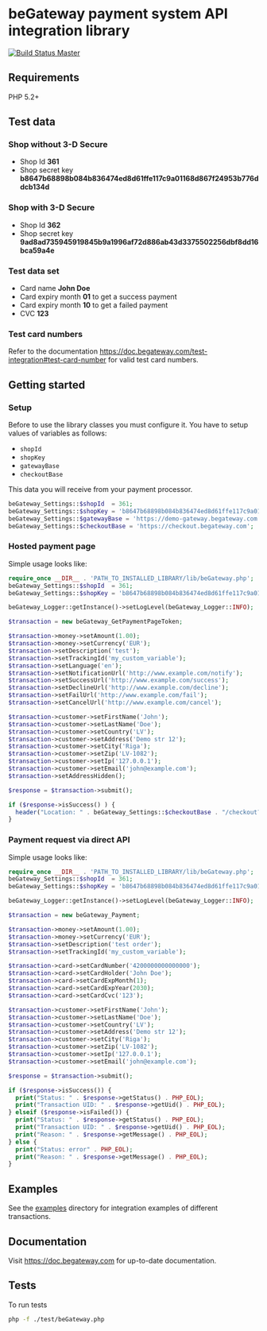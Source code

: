 # beGateway payment system API integration library

[![Build Status Master](https://travis-ci.org/beGateway/begateway-api-php.svg?branch=php5.2)](https://travis-ci.org/beGateway/begateway-api-php)

## Requirements

PHP 5.2+

## Test data

### Shop without 3-D Secure

  * Shop Id __361__
  * Shop secret key __b8647b68898b084b836474ed8d61ffe117c9a01168d867f24953b776ddcb134d__

### Shop with 3-D Secure

  * Shop Id __362__
  * Shop secret key __9ad8ad735945919845b9a1996af72d886ab43d3375502256dbf8dd16bca59a4e__

### Test data set

  * Card name __John Doe__
  * Card expiry month __01__ to get a success payment
  * Card expiry month __10__ to get a failed payment
  * CVC __123__

### Test card numbers

Refer to the documentation https://doc.begateway.com/test-integration#test-card-number for valid test card numbers.

## Getting started

### Setup

Before to use the library classes you must configure it.
You have to setup values of variables as follows:

  * `shopId`
  * `shopKey`
  * `gatewayBase`
  * `checkoutBase`

This data you will receive from your payment processor.

```php
beGateway_Settings::$shopId  = 361;
beGateway_Settings::$shopKey = 'b8647b68898b084b836474ed8d61ffe117c9a01168d867f24953b776ddcb134d';
beGateway_Settings::$gatewayBase = 'https://demo-gateway.begateway.com';
beGateway_Settings::$checkoutBase = 'https://checkout.begateway.com';
```

### Hosted payment page

Simple usage looks like:

```php
require_once __DIR__ . 'PATH_TO_INSTALLED_LIBRARY/lib/beGateway.php';
beGateway_Settings::$shopId  = 361;
beGateway_Settings::$shopKey = 'b8647b68898b084b836474ed8d61ffe117c9a01168d867f24953b776ddcb134d';

beGateway_Logger::getInstance()->setLogLevel(beGateway_Logger::INFO);

$transaction = new beGateway_GetPaymentPageToken;

$transaction->money->setAmount(1.00);
$transaction->money->setCurrency('EUR');
$transaction->setDescription('test');
$transaction->setTrackingId('my_custom_variable');
$transaction->setLanguage('en');
$transaction->setNotificationUrl('http://www.example.com/notify');
$transaction->setSuccessUrl('http://www.example.com/success');
$transaction->setDeclineUrl('http://www.example.com/decline');
$transaction->setFailUrl('http://www.example.com/fail');
$transaction->setCancelUrl('http://www.example.com/cancel');

$transaction->customer->setFirstName('John');
$transaction->customer->setLastName('Doe');
$transaction->customer->setCountry('LV');
$transaction->customer->setAddress('Demo str 12');
$transaction->customer->setCity('Riga');
$transaction->customer->setZip('LV-1082');
$transaction->customer->setIp('127.0.0.1');
$transaction->customer->setEmail('john@example.com');
$transaction->setAddressHidden();

$response = $transaction->submit();

if ($response->isSuccess() ) {
  header("Location: " . beGateway_Settings::$checkoutBase . "/checkout?token=" . $response->getToken() );
}
```

### Payment request via direct API

Simple usage looks like:

```php
require_once __DIR__ . 'PATH_TO_INSTALLED_LIBRARY/lib/beGateway.php';
beGateway_Settings::$shopId  = 361;
beGateway_Settings::$shopKey = 'b8647b68898b084b836474ed8d61ffe117c9a01168d867f24953b776ddcb134d';

beGateway_Logger::getInstance()->setLogLevel(beGateway_Logger::INFO);

$transaction = new beGateway_Payment;

$transaction->money->setAmount(1.00);
$transaction->money->setCurrency('EUR');
$transaction->setDescription('test order');
$transaction->setTrackingId('my_custom_variable');

$transaction->card->setCardNumber('4200000000000000');
$transaction->card->setCardHolder('John Doe');
$transaction->card->setCardExpMonth(1);
$transaction->card->setCardExpYear(2030);
$transaction->card->setCardCvc('123');

$transaction->customer->setFirstName('John');
$transaction->customer->setLastName('Doe');
$transaction->customer->setCountry('LV');
$transaction->customer->setAddress('Demo str 12');
$transaction->customer->setCity('Riga');
$transaction->customer->setZip('LV-1082');
$transaction->customer->setIp('127.0.0.1');
$transaction->customer->setEmail('john@example.com');

$response = $transaction->submit();

if ($response->isSuccess()) {
  print("Status: " . $response->getStatus() . PHP_EOL);
  print("Transaction UID: " . $response->getUid() . PHP_EOL);
} elseif ($response->isFailed()) {
  print("Status: " . $response->getStatus() . PHP_EOL);
  print("Transaction UID: " . $response->getUid() . PHP_EOL);
  print("Reason: " . $response->getMessage() . PHP_EOL);
} else {
  print("Status: error" . PHP_EOL);
  print("Reason: " . $response->getMessage() . PHP_EOL);
}
```

## Examples

See the [examples](examples) directory for integration examples of different
transactions.

## Documentation

Visit https://doc.begateway.com for up-to-date documentation.

## Tests

To run tests

```bash
php -f ./test/beGateway.php
```

